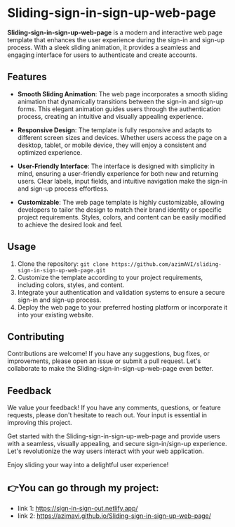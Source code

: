 Sliding-sign-in-sign-up-web-page
=======================

**Sliding-sign-in-sign-up-web-page** is a modern and interactive web page template that enhances the user experience during the sign-in and sign-up process. With a sleek sliding animation, it provides a seamless and engaging interface for users to authenticate and create accounts.

Features
--------
- **Smooth Sliding Animation**: The web page incorporates a smooth sliding animation that dynamically transitions between the sign-in and sign-up forms. This elegant animation guides users through the authentication process, creating an intuitive and visually appealing experience.

- **Responsive Design**: The template is fully responsive and adapts to different screen sizes and devices. Whether users access the page on a desktop, tablet, or mobile device, they will enjoy a consistent and optimized experience.

- **User-Friendly Interface**: The interface is designed with simplicity in mind, ensuring a user-friendly experience for both new and returning users. Clear labels, input fields, and intuitive navigation make the sign-in and sign-up process effortless.

- **Customizable**: The web page template is highly customizable, allowing developers to tailor the design to match their brand identity or specific project requirements. Styles, colors, and content can be easily modified to achieve the desired look and feel.

Usage
-----
1. Clone the repository: `git clone https://github.com/azimAVI/sliding-sign-in-sign-up-web-page.git`
2. Customize the template according to your project requirements, including colors, styles, and content.
3. Integrate your authentication and validation systems to ensure a secure sign-in and sign-up process.
4. Deploy the web page to your preferred hosting platform or incorporate it into your existing website.

Contributing
------------
Contributions are welcome! If you have any suggestions, bug fixes, or improvements, please open an issue or submit a pull request. Let's collaborate to make the Sliding-sign-in-sign-up-web-page even better.

Feedback
--------
We value your feedback! If you have any comments, questions, or feature requests, please don't hesitate to reach out. Your input is essential in improving this project.

Get started with the Sliding-sign-in-sign-up-web-page and provide users with a seamless, visually appealing, and secure sign-in/sign-up experience. Let's revolutionize the way users interact with your web application.

Enjoy sliding your way into a delightful user experience!


## 👉You can go through my project: 
   - link 1: https://sign-in-sign-out.netlify.app/
   - link 2: https://azimavi.github.io/Sliding-sign-in-sign-up-web-page/
